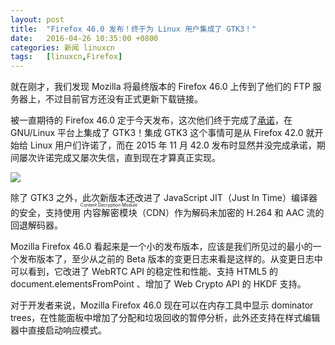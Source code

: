 ```yaml
---
layout: post
title:	"Firefox 46.0 发布！终于为 Linux 用户集成了 GTK3！"
date:	2016-04-26 10:35:00 +0800 
categories:	新闻 linuxcn 
tags:	[linuxcn,Firefox]
---
```



就在刚才，我们发现 Mozilla 将最终版本的 Firefox 46.0 上传到了他们的 FTP 服务器上，不过目前官方还没有正式更新下载链接。


被一直期待的 Firefox 46.0 定于今天发布，这次他们终于完成了[承诺](/article-7102-1.html)，在 GNU/Linux 平台上集成了 GTK3！集成 GTK3 这个事情可是从 Firefox 42.0 就开始给 Linux 用户们许诺了，而在 2015 年 11 月 42.0 发布时显然并没完成承诺，期间屡次许诺完成又屡次失信，直到现在才算真正实现。


![](/Asserts/Images//attachment/album/201604/26/103535a8nzr1brrdrwwcrc.jpg)


除了 GTK3 之外，此次新版本还改进了 JavaScript JIT（Just In Time）编译器的安全，支持使用<ruby> 内容解密模块 <rp>  （ </rp> <rt>  Content Decryption Module </rt> <rp>  ） </rp></ruby>（CDN）作为解码未加密的 H.264 和 AAC 流的回退解码器。


Mozilla Firefox 46.0 看起来是一个小的发布版本，应该是我们所见过的最小的一个发布版本了，至少从之前的 Beta 版本的变更日志来看是这样的。从变更日志中可以看到，它改进了 WebRTC API 的稳定性和性能、支持 HTML5 的 document.elementsFromPoint 、增加了 Web Crypto API 的 HKDF 支持。


对于开发者来说，Mozilla Firefox 46.0 现在可以在内存工具中显示 dominator trees，在性能面板中增加了分配和垃圾回收的暂停分析，此外还支持在样式编辑器中直接启动响应模式。
